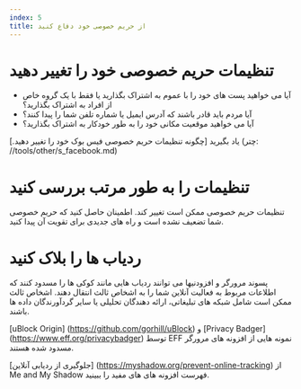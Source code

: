 ```yaml
---
index: 5
title: از حریم خصوصی خود دفاع کنید
---
```

# تنظیمات حریم خصوصی خود را تغییر دهید

*   آیا می خواهید پست های خود را با عموم به اشتراک بگذارید یا فقط با یک گروه خاص از افراد به اشتراک بگذارید؟
*   آیا مردم باید قادر باشند که آدرس ایمیل یا شماره تلفن شما را پیدا کنند؟
*   آیا می خواهید موقعیت مکانی خود را به طور خودکار به اشتراک بگذارید؟

یاد بگیرید [چگونه تنظیمات حریم خصوصی فیس بوک خود را تغییر دهید.] (چتر: //tools/other/s_facebook.md)

# تنظیمات را به طور مرتب بررسی کنید

تنظیمات حریم خصوصی ممکن است تغییر کند. اطمینان حاصل کنید که حریم خصوصی شما تضعیف نشده است و راه های جدیدی برای تقویت آن پیدا کنید.

# ردیاب ها را بلاک کنید

پسوند مرورگر و افزودنیها می توانند ردیاب هایی مانند کوکی ها را مسدود کنند که اطلاعات مربوط به فعالیت آنلاین شما را به اشخاص ثالث انتقال دهند. اشخاص ثالث ممکن است شامل شبکه های تبلیغاتی، ارائه دهندگان تحلیلی یا سایر گردآورندگان داده ها باشند.

[uBlock Origin] (https://github.com/gorhill/uBlock) و [Privacy Badger] (https://www.eff.org/privacybadger) توسط EFF نمونه هایی از افزونه های مرورگر مسدود شده هستند.

[جلوگیری از ردیابی آنلاین] (https://myshadow.org/prevent-online-tracking) از Me and My Shadow فهرست افزونه های های مفید را ببینید.